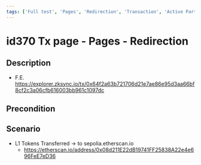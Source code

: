 ```yaml
---
tags: ['Full test', 'Pages', 'Redirection', 'Transaction', 'Active Partly Manual']
---
```


# id370 Tx page - Pages - Redirection

## Description
  - F.E. https://explorer.zksync.io/tx/0x64f2a63b721706d21e7ae86e95d3aa66bf8cf2c3a06cfb616003bb961c1097dc

## Precondition


## Scenario
- L1 Tokens Transferred -\>  to sepolia.etherscan.io
    - https://etherscan.io/address/0x08d211E22dB19741FF25838A22e4e696FeE7eD36
